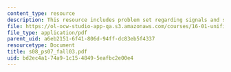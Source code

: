 ```yaml
---
content_type: resource
description: This resource includes problem set regarding signals and systems.
file: https://ol-ocw-studio-app-qa.s3.amazonaws.com/courses/16-01-unified-engineering-i-ii-iii-iv-fall-2005-spring-2006/bd2ec4a174a91c1548495eafbc2e00e4_s08_ps07_fall03.pdf
file_type: application/pdf
parent_uid: a6eb2151-6f41-806d-94ff-dc83eb5f4337
resourcetype: Document
title: s08_ps07_fall03.pdf
uid: bd2ec4a1-74a9-1c15-4849-5eafbc2e00e4
---
```

